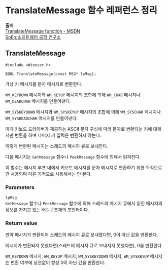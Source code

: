# TranslateMessage 함수 레퍼런스 정리
  
**출처**  
<a href = "https://docs.microsoft.com/en-us/windows/win32/api/winuser/nf-winuser-translatemessage">TranslateMessage function - MSDN</a>  
<a href = "http://www.soen.kr/">SoEn:소프트웨어 공학 연구소</a>  
  
## TranslateMessage
  
    #include <Winuser.h>

    BOOL TranslateMessage(const MSG* lpMsg);
  
가상 키 메시지를 문자 메시지로 변환한다.  
  
`WM_KEYDOWN` 메시지와 `WM_KEYUP` 메시지의 조합에 의해 `WM_CHAR` 메시지나 `WM_DEADCHAR` 메시지를 만들어낸다.  
  
`WM_SYSKEYDOWN` 메시지와 `WM_SYSKEYUP` 메시지의 조합에 의해 `WM_SYSCHAR` 메시지나 `WM_SYSDEADCHAR` 메시지를 만들어낸다.  
  
이때 키보드 드라이버가 제공하는 ASCII 문자 구성에 따라 문자로 변환되는 키에 대해서만 변환을 하며 나머지 키 입력은 변환하지 않는다.  
  
이렇게 변환된 메시지는 스레드의 메시지 큐로 보내진다.  
  
다음 메시지는 `GetMessage` 함수나 `PeekMessage` 함수에 의해서 읽혀진다.  
  
이 함수는 메시지 루프 내에서 키보드 메시지를 문자 메시지로 변환하기 위한 목적으로만 사용되며 다른 목적으로 사용해서는 안 된다.  
  
### Parameters
  
`lpMsg`  
`GetMessage` 함수나 `PeekMessage` 함수에 의해 스레드의 메시지 큐에서 읽힌 메시지의 정보를 가지고 있는 `MSG` 구조체의 포인터이다.  
  
### Return value
  
만약 메시지가 변환되어 스레드의 메시지 큐로 보내졌다면, 0이 아닌 값을 반환한다.  
  
메시지가 변환되지 못했다면(스레드의 메시지 큐로 보내지지 못했다면), 0을 반환한다.  
  
`WM_KEYDOWN` 메시지, `WM_KEYUP` 메시지, `WM_SYSKEYDOWN` 메시지, `WM_SYSKEYUP` 메시지는 변환 여부에 상관없이 항상 0이 아닌 값을 반환한다.